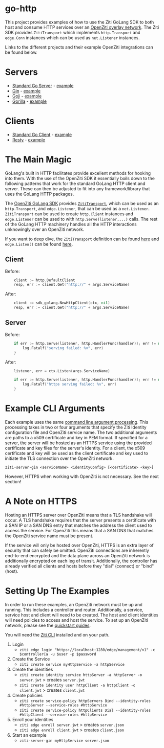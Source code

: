 # go-http

This project provides examples of how to use the Ziti GoLang SDK to both host and consume HTTP services over an
[OpenZiti overlay network](https://github.com/openziti/ziti). The Ziti SDK provides `ZitiTransport` which 
implements `http.Transport` and `edge.Conn` instances which can be used as `net.Listener` instances.

Links to the different projects and their example OpenZiti integrations can be found below.

# Servers

- [Standard Go Server](https://pkg.go.dev/net/http) - [example](./cmd/ziti-server-go/main.go)
- [Gin](https://github.com/gin-gonic/gin) - [example](./cmd/ziti-server-gin/main.go)
- [Goji](https://github.com/goji/goji) - [example](./cmd/ziti-server-goji/main.go)
- [Gorilla](https://github.com/gorilla/mux) - [example](./cmd/ziti-server-gorilla/main.go)

# Clients

- [Standard Go Client](https://pkg.go.dev/net/http) - [example](./cmd/ziti-client-go/main.go)
- [Resty](https://github.com/go-resty/resty) - [example](./cmd/ziti-client-resty/main.go)

# The Main Magic

GoLang's built in HTTP facilitates provide excellent methods for hooking into them. With the use of
the OpenZiti SDK it essentially boils down to the following patterns that work for the standard
GoLang HTTP client and server. These can then be adjusted to fit into any framework/library that uses
the GoLang HTTP packages.

The [OpenZiti GoLang SDK](https://github.com/openziti/sdk-golang) provides [`ZitiTransport`](https://github.com/openziti/sdk-golang/blob/main/http_transport.go),
which can be used as an `http.Transport`, and `edge.Listener`, that can be used as a `net.Listener`. `ZitiTransport`
can be used to create `http.Client` instances and `edge.Listener` can be used to with `http.Serve(listener,...)` calls.
The rest of the GoLang HTTP machinery handles all the HTTP interactions unknowingly over an OpenZiti network.

If you want to deep dive, the `ZitiTransport` definition can be found [here](https://github.com/openziti/sdk-golang/blob/main/http_transport.go)
and `edge.Listen()` can be found [here](https://github.com/openziti/sdk-golang/blob/main/ziti/ziti.go#L590).

## Client
Before:
```go
    client := http.DefaultClient
    resp, err := client.Get("http://" + args.ServiceName)
```

After:
```go
	client := sdk_golang.NewHttpClient(ctx, nil)
	resp, err := client.Get("http://" + args.ServiceName)
```

## Server
Before:
```go
	if err := http.Serve(listener, http.HandlerFunc(handler)); err != nil {
		log.Fatalf("serving failed: %v", err)
	}
```

After:
```go
	listener, err = ctx.Listen(args.ServiceName)

	if err := http.Serve(listener, http.HandlerFunc(handler)); err != nil {
		log.Fatalf("https serving failed: %v", err)
	}
```

# Example CLI Arguments

Each example uses the same [command line argument processing](./cmd/args.go). This processing takes in two
or four arguments that specify the Ziti Identity configuration file and OpenZiti service name. The two
additional arguments are paths to a x509 certificate and key in PEM format. If specified for a server,
the server will be hosted as an HTTPS service using the provided certificate and key files for the server's
identity. For a client, the x509 certificate and key will be used as the client certificate and key used to
initiate the TLS connection over the OpenZiti network.

`ziti-server-gin <serviceName> <identityConfig> [<certificate> <key>]`

However, HTTPS when working with OpenZiti is not necessary. See the next section!

# A Note on HTTPS

Hosting an HTTPS server over OpenZiti means that a TLS handshake will occur. A TLS handshake
requires that the server presents a certificate with a SAN IP or a SAN DNS entry that matches
the address the client used to access the service. For OpenZiti this means that a SAN DNS
that matches the OpenZiti service name must be present.

If the service will only be hosted over OpenZiti, HTTPS is an extra layer of security that can safely
be omitted. OpenZiti connections are inherently end-to-end encrypted and the data plane across
an OpenZiti network is additionally encrypted on each leg of transit. Additionally, the controller
has already verified all clients and hosts before they "dial" (connect) or "bind" (host).

# Setting Up The Examples

In order to run these examples, an OpenZiti network must be up and running. This includes a controller and router.
Additionally, a service, service host and client will need to be created. The host and client identities will need
policies to access and host the service. To set up an OpenZiti network, please see the 
[quickstart guides](https://openziti.github.io/ziti/quickstarts/quickstart-overview.html).

You will need the [Ziti CLI](https://github.com/openziti/ziti/cmd/ziti) installed and on your path.

1) Login 
    - `ziti edge login "https://localhost:1280/edge/management/v1" -c $controllerCa -u $user -p $password`
2) Create the Service
    - `ziti create service myHttpService -a httpService`
3) Create the identities
    - `ziti create identity service httpServer -a httpServer -o server.jwt` > creates `server.jwt`
    - `ziti create identity user httpClient -a httpClient -o client.jwt` > creates `client.jwt`
4) Create policies
    - `ziti create service-policy httpServers Bind --identity-roles #httpServer --service-roles #httpService`
    - `ziti create service-policy httpClients Dial --identity-roles #httpClient --service-roles #httpService`
5) Enroll your identities
    - `ziti edge enroll server.jwt` > creates `server.json`
    - `ziti edge enroll client.jwt` > creates `client.json`
6) Start an example
    - `ziti-server-gin myHttpService server.json`
